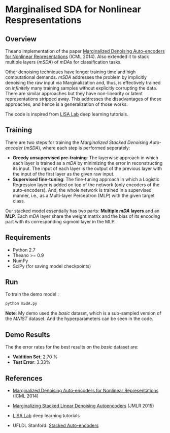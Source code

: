 # Marginalised SDA for Nonlinear Respresentations
## Overview
Theano implementation of the paper [Marginalized Denoising Auto-encoders for Nonlinear Representations][main-paper] (ICML 2014). Also extended it to stack multiple layers (*mSDA*) of *mDA*s for classification tasks.

Other denoising techniques have longer training time and high computational demands. *mSDA* addresses the problem by implicitly denoising the raw input via Marginalization and, thus, is effectively trained on *infinitely* many training samples without explicitly corrupting the data. There are similar approaches but they have non-linearity or latent representations stripped away. This addresses the disadvantages of those approaches, and hence is a generalization of those works.

The code is inspired from [LISA Lab](lisa-lab) deep learning tutorials.

## Training
There are two steps for training the *Marginalized Stacked Denoising Auto-encoder* (*mSDA*), where each step is performed seperately:
  - **Greedy unsupervised pre-training**: The layerwise approach in which each layer is trained as a *mDA* by minimizing the error in reconstructing its input. The input of each layer is the output of the previous layer with the input of the first layer as the given raw input.
  - **Supervised fine-tuning**: The fine-tuning approach in which a Logistic Regression layer is added on top of the network (only encoders of the auto-encoders). And, the whole network is trained in a supervised manner, i.e., as a Multi-layer Perceptron (MLP) with the given target class.

Our stacked model essentially has two parts: **Multiple *mDA* layers** and an **MLP**. Each *mDA* layer share the weight matrix and the bias of its encoding part with its corresponding sigmoid layer in the MLP.

## Requirements
 - Python 2.7
 - Theano >= 0.9
 - NumPy
 - SciPy (for saving model checkpoints)

## Run
To train the demo model :
```sh
python mSdA.py 
```
**Note**: My demo used the *basic* dataset, which is a sub-sampled version of the *MNIST* dataset. And the hyperparameters can be seen in the code.
## Demo Results

The the error rates for the best results on the *basic* dataset are:
- **Valdition Set**: 2.70 %
- **Test Error**: 3.33%

## References
 - [Marginalized Denoising Auto-encoders for Nonlinear Representations][main-paper] (ICML 2014)
 - [Marginalizing Stacked Linear Denoising Autoencoders][stacked-paper] (JMLR 2015)
 - [LISA Lab][lisa-lab] deep learning tutorials
 - UFLDL Stanford: [Stacked Auto-encoders][stanford-tut]


   [main-paper]: <http://www.cse.wustl.edu/~mchen/papers/deepmsda.pdf>
   [lisa-lab]: <https://github.com/lisa-lab/DeepLearningTutorials>
   [stanford-tut]: <http://ufldl.stanford.edu/wiki/index.php/Stacked_Autoencoders>
   [stacked-paper]: <http://www.jmlr.org/papers/volume16/chen15c/chen15c.pdf>